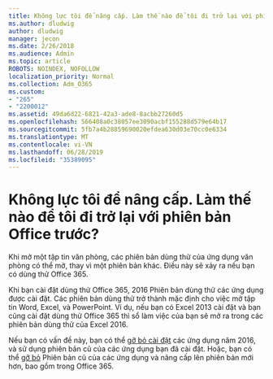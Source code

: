 ```yaml
---
title: Không lực tôi để nâng cấp. Làm thế nào để tôi đi trở lại với phiên bản Office trước?
ms.author: dludwig
author: dludwig
manager: jecon
ms.date: 2/26/2018
ms.audience: Admin
ms.topic: article
ROBOTS: NOINDEX, NOFOLLOW
localization_priority: Normal
ms.collection: Adm_O365
ms.custom:
- "265"
- "2200012"
ms.assetid: 49da6d22-6821-42a3-ade8-8acbb27260d5
ms.openlocfilehash: 566408a0c38057ee3090acbf155288d579e64b17
ms.sourcegitcommit: 5fb7a4b28859690020efdea630d03e70cc0e6334
ms.translationtype: MT
ms.contentlocale: vi-VN
ms.lasthandoff: 06/28/2019
ms.locfileid: "35389095"
---
```

# <a name="dont-force-me-to-upgrade-how-do-i-go-back-to-the-previous-office-version"></a>Không lực tôi để nâng cấp. Làm thế nào để tôi đi trở lại với phiên bản Office trước?

Khi mở một tập tin văn phòng, các phiên bản dùng thử của ứng dụng văn phòng có thể mở, thay vì một phiên bản khác. Điều này sẽ xảy ra nếu bạn có dùng thử Office 365.
  
Khi bạn cài đặt dùng thử Office 365, 2016 Phiên bản dùng thử các ứng dụng được cài đặt. Các phiên bản dùng thử trở thành mặc định cho việc mở tập tin Word, Excel, và PowerPoint. Ví dụ, nếu bạn có Excel 2013 cài đặt và bạn cũng cài đặt dùng thử Office 365 thì sổ làm việc của bạn sẽ mở ra trong các phiên bản dùng thử của Excel 2016.
  
Nếu bạn có vấn đề này, bạn có thể [gỡ bỏ cài đặt](https://support.office.com/article/9dd49b83-264a-477a-8fcc-2fdf5dbf61d8.aspx) các ứng dụng năm 2016, và sử dụng phiên bản cũ của các ứng dụng bạn đã cài đặt. Hoặc, bạn có thể [gỡ bỏ](https://support.office.com/article/9dd49b83-264a-477a-8fcc-2fdf5dbf61d8.aspx) Phiên bản cũ của các ứng dụng và nâng cấp lên phiên bản mới hơn, bao gồm trong Office 365.
